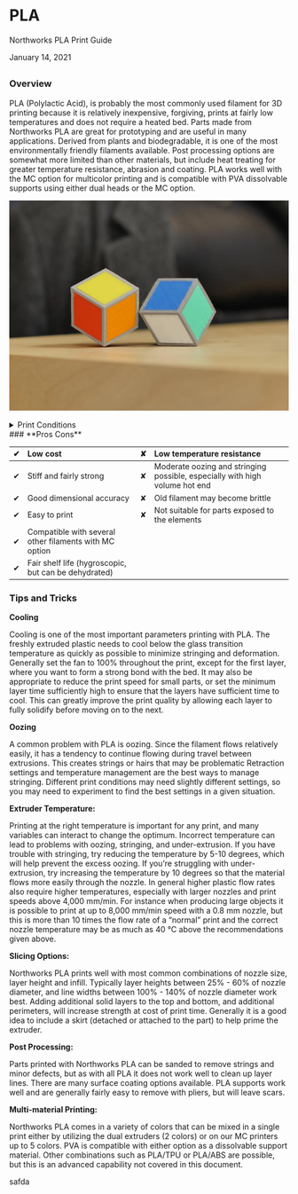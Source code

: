 # PLA

Northworks PLA Print Guide

January 14, 2021

## 

### Overview

PLA \(Polylactic Acid\), is probably the most commonly used filament for 3D printing because it is relatively inexpensive, forgiving, prints at fairly low temperatures and does not require a heated bed. Parts made from Northworks PLA are great for prototyping and are useful in many applications. Derived from plants and biodegradable, it is one of the most environmentally friendly filaments available. Post processing options are somewhat more limited than other materials, but include heat treating for greater temperature resistance, abrasion and coating. PLA works well with the MC option for multicolor printing and is compatible with PVA dissolvable supports using either dual heads or the MC option.

![Placeholder image](.gitbook/assets/0.jpeg)

<details>
<summary>
Print Conditions
</summary>
  
| **Environment Conditions** | **Extrusion** | **Other:** |
| :--- | :--- | :--- |
| **Surface:** PEI \(recommended\), Glass or Paper | **Speed:** 3600mm/min for best quality, though speeds up to 10,000 mm/min are possible with the smaller nozzles | **Cooling Fan:** 100% after first layer |
| **Bed Temperature:** 60 °C | **Temperature:** 195 - 205 °C standard \(Note: increase by 5 °C for each 1000mm/min above 4000\) | **PLA - PLA MC Splice:** 1,0,1 |
| **Cabinet:** Ambient | **Retraction:** 3mm |  |
|  | **Nozzles:** 0.25, 0.4, 0.8, 1.2 |  |

</details>
### **Pros Cons**

| ✔ | Low cost | ✘ | Low temperature resistance |
| :--- | :--- | :--- | :--- |
| ✔ | Stiff and fairly strong | ✘ | Moderate oozing and stringing possible, especially with high volume hot end |
| ✔ | Good dimensional accuracy | ✘ | Old filament may become brittle |
| ✔ | Easy to print | ✘ | Not suitable for parts exposed to the elements |
| ✔ | Compatible with several other filaments with MC option |  |  |
| ✔ | Fair shelf life \(hygroscopic, but can be dehydrated\) |  |  |

### 

### Tips and Tricks

**Cooling**

Cooling is one of the most important parameters printing with PLA. The freshly extruded plastic needs to cool below the glass transition temperature as quickly as possible to minimize stringing and deformation. Generally set the fan to 100% throughout the print, except for the first layer, where you want to form a strong bond with the bed. It may also be appropriate to reduce the print speed for small parts, or set the minimum layer time sufficiently high to ensure that the layers have sufficient time to cool. This can greatly improve the print quality by allowing each layer to fully solidify before moving on to the next.

**Oozing**

A common problem with PLA is oozing. Since the filament flows relatively easily, it has a tendency to continue flowing during travel between extrusions. This creates strings or hairs that may be problematic Retraction settings and temperature management are the best ways to manage stringing. Different print conditions may need slightly different settings, so you may need to experiment to find the best settings in a given situation.

**Extruder Temperature:**

Printing at the right temperature is important for any print, and many variables can interact to change the optimum. Incorrect temperature can lead to problems with oozing, stringing, and under-extrusion. If you have trouble with stringing, try reducing the temperature by 5-10 degrees, which will help prevent the excess oozing. If you’re struggling with under-extrusion, try increasing the temperature by 10 degrees so that the material flows more easily through the nozzle. In general higher plastic flow rates also require higher temperatures, especially with larger nozzles and print speeds above 4,000 mm/min. For instance when producing large objects it is possible to print at up to 8,000 mm/min speed with a 0.8 mm nozzle, but this is more than 10 times the flow rate of a “normal” print and the correct nozzle temperature may be as much as 40 °C above the recommendations given above.

**Slicing Options:**

Northworks PLA prints well with most common combinations of nozzle size, layer height and infill. Typically layer heights between 25% - 60% of nozzle diameter, and line widths between 100% - 140% of nozzle diameter work best. Adding additional solid layers to the top and bottom, and additional perimeters, will increase strength at cost of print time. Generally it is a good idea to include a skirt \(detached or attached to the part\) to help prime the extruder.

**Post Processing:**

Parts printed with Northworks PLA can be sanded to remove strings and minor defects, but as with all PLA it does not work well to clean up layer lines. There are many surface coating options available. PLA supports work well and are generally fairly easy to remove with pliers, but will leave scars.

**Multi-material Printing:**

Northworks PLA comes in a variety of colors that can be mixed in a single print either by utilizing the dual extruders \(2 colors\) or on our MC printers up to 5 colors. PVA is compatible with either option as a dissolvable support material. Other combinations such as PLA/TPU or PLA/ABS are possible, but this is an advanced capability not covered in this document.

safda

